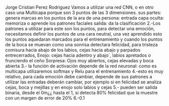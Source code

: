 Jorge Cristian Perez Rodriguez
Vamos a utilizar una red CNN, o en otro caso una Multicapa porque son 3 puntos de las 3 dimensiones.
sus partes:
genera marcas en los puntos de la  ara de una persona: entrada
capa oculta: memoriza o aprende los patrones faciales
salida: da la clasificación
2.-Los patrones a utilizar para este son los puntos, para detectar una emoción, necesitamos definir los puntos de una cara neutral, una vez aprendido esto los puntos aquedaran marcados para el entrenamiento y cuando los puntos de la boca se muevan como una sonrisa detectara felicidad, para tristeza comisura hacia abajo de los labios, cejas hacia abajo y parpados entrecerrados, Enojo: cejas hacia adentro y abajo´, labios apretados o frunciendo el ceño
Sorpresa: Ojos muy abiertos, cejas elevadas y boca abierta
3.- la función de activación depende de la red neuronal: como es multicapa utilizaremos softmax y Relu para el entrenamiento
4.-esto es muy relativo, para cada emoción debe cambiar, depende de sus patrones a utilizar las entradas deberán cambiar, por ejemplo si en felicidad se analiza cejas, boca y mejillas y en enojo solo labios y cejas
5.- pueden ser salida binaria, desde el 0m¿¿ hasta el 1, si detecta 80% felicidad que la muestre con un margen de error de 20%
6.-0.1